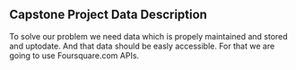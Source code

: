 ## Capstone Project Data Description

To solve our problem we need data which is propely maintained and stored and uptodate. And that data should be easly accessible.
For that we are going to use Foursquare.com APIs.
